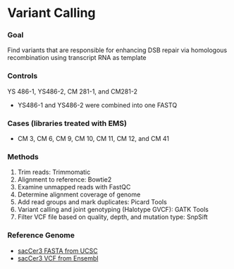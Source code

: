 # Variant Calling

### Goal
Find variants that are responsible for enhancing DSB repair via homologous recombination using transcript RNA as template

### Controls
YS 486-1, YS486-2, CM 281-1, and CM281-2
* YS486-1 and YS486-2 were combined into one FASTQ

### Cases (libraries treated with EMS)
* CM 3, CM 6, CM 9, CM 10, CM 11, CM 12, and CM 41

### Methods
1. Trim reads: Trimmomatic
2. Alignment to reference: Bowtie2
3. Examine unmapped reads with FastQC
4. Determine alignment coverage of genome
5. Add read groups and mark duplicates: Picard Tools
6. Variant calling and joint genotyping (Halotype GVCF): GATK Tools
7. Filter VCF file based on quality, depth, and mutation type: SnpSift

### Reference Genome
* [sacCer3 FASTA from UCSC](http://hgdownload.soe.ucsc.edu/goldenPath/sacCer3/bigZips/)
* [sacCer3 VCF from Ensembl](https://www.ensembl.org/info/data/ftp/index.html)
